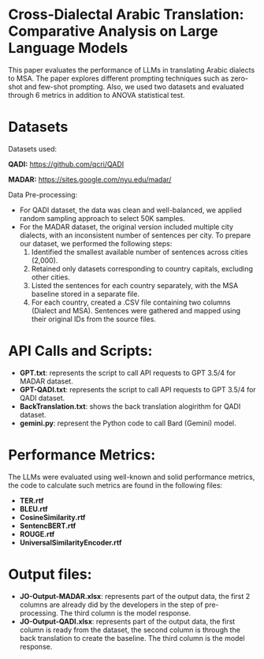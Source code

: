 # Cross-Dialectal Arabic Translation: Comparative Analysis on Large Language Models
This paper evaluates the performance of LLMs in translating Arabic dialects to MSA. The paper explores different prompting techniques such as zero-shot and few-shot prompting. Also, we used two datasets and evaluated through 6 metrics in addition to ANOVA statistical test.

# Datasets
Datasets used:

**QADI:** https://github.com/qcri/QADI

**MADAR:** https://sites.google.com/nyu.edu/madar/

Data Pre-processing:
- For QADI dataset, the data was clean and well-balanced, we applied random sampling approach to select 50K samples.
- For the MADAR dataset, the original version included multiple city dialects, with an inconsistent number of sentences per city. To prepare our dataset, we performed the following steps:
  1. Identified the smallest available number of sentences across cities (2,000).
  2. Retained only datasets corresponding to country capitals, excluding other cities.
  3. Listed the sentences for each country separately, with the MSA baseline stored in a separate file.
  4. For each country, created a .CSV file containing two columns (Dialect and MSA). Sentences were gathered and mapped using their original IDs from the source files.

# API Calls and Scripts:
- **GPT.txt**: represents the script to call API requests to GPT 3.5/4 for MADAR dataset.
- **GPT-QADI.txt**: represents the script to call API requests to GPT 3.5/4 for QADI dataset.
- **BackTranslation.txt**: shows the back translation alogirithm for QADI dataset.
- **gemini.py**: represent the Python code to call Bard (Gemini) model.

# Performance Metrics:
The LLMs were evaluated using well-known and solid performance metrics, the code to calculate such metrics are found in the following files:
- **TER.rtf**
- **BLEU.rtf**
- **CosineSimilarity.rtf**
- **SentencBERT.rtf**
- **ROUGE.rtf**
- **UniversalSimilarityEncoder.rtf**

# Output files:
- **JO-Output-MADAR.xlsx**: represents part of the output data, the first 2 columns are already did by the developers in the step of pre-processing. The third column is the model response.
- **JO-Output-QADI.xlsx**: represents part of the output data, the first column is ready from the dataset, the second column is through the back translation to create the baseline. The third column is the model response.
